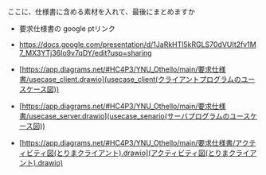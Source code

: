 ここに、仕様書に含める素材を入れて、最後にまとめますか

- 要求仕様書の google ptリンク
- https://docs.google.com/presentation/d/1JaRkHTl5kRGLS70dVUIt2fv1M7_MX3YTj36Io9v7qDY/edit?usp=sharing

- [https://app.diagrams.net/#HC4P3/YNU_Othello/main/要求仕様書/usecase_client.drawio](usecase_client(クライアントプログラムのユースケース図))

- [https://app.diagrams.net/#HC4P3/YNU_Othello/main/要求仕様書/usecase_server.drawio](usecase_senario(サーバプログラムのユースケース図))

- [https://app.diagrams.net/#HC4P3/YNU_Othello/main/要求仕様書/アクティビティ図(とりまクライアント).drawio](アクティビティ図(とりまクライアント).drawio)

